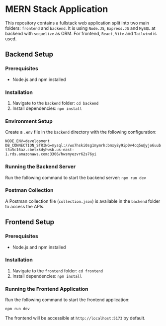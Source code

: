 # MERN Stack Application

This repository contains a fullstack web application split into two main folders: `frontend` and `backend`. It is using `Node.JS`, `Express.JS` and `MySQL` at backend with `sequelize` as ORM. For frontend, `React`, `Vite` and `Tailwind` is used.

## Backend Setup

### Prerequisites

- Node.js and npm installed

### Installation

1. Navigate to the `backend` folder: `cd backend`
2. Install dependencies: `npm install`

### Environment Setup

Create a `.env` file in the `backend` directory with the following configuration:

`NODE_ENV=development
DB_CONNECTION_STRING=mysql://wo7hski0sg1mymrh:bmxy8y9ip0v4cq5u@yjo6uubt3u5c16az.cbetxkdyhwsb.us-east-1.rds.amazonaws.com:3306/hwsmyezvr62s76yi`

### Running the Backend Server

Run the following command to start the backend server:
`npm run dev`

### Postman Collection

A Postman collection file (`collection.json`) is available in the `backend` folder to access the APIs.

## Frontend Setup

### Prerequisites

- Node.js and npm installed

### Installation

1. Navigate to the `frontend` folder: `cd frontend`
2. Install dependencies: `npm install`

### Running the Frontend Application

Run the following command to start the frontend application:

`npm run dev`

The frontend will be accessible at `http://localhost:5173` by default.
